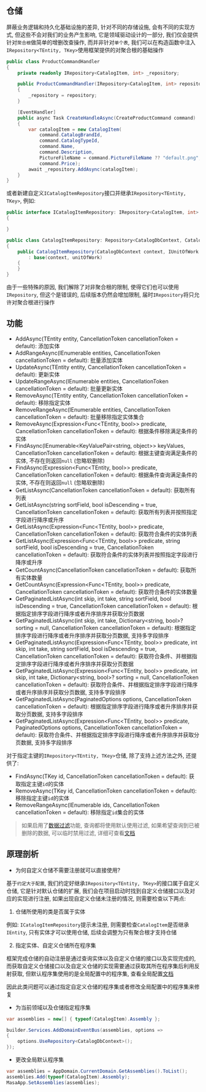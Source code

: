 ## 仓储

屏蔽业务逻辑和持久化基础设施的差异, 针对不同的存储设施, 会有不同的实现方式, 但这些不会对我们的业务产生影响, 它是领域驱动设计的一部分, 我们仅会提供针对`聚合根`做简单的增删改查操作, 而并非针对`单个表`, 我们可以在构造函数中注入`IRepository<TEntity, TKey>`使用框架提供的对聚合根的基础操作

``` c#
public class ProductCommandHandler
{
    private readonly IRepository<CatalogItem, int> _repository;

    public ProductCommandHandler(IRepository<CatalogItem, int> repository)
    {
        _repository = repository;
    }

    [EventHandler]
    public async Task CreateHandleAsync(CreateProductCommand command)
    {
        var catalogItem = new CatalogItem(
            command.CatalogBrandId, 
            command.CatalogTypeId, 
            command.Name,
            command.Description,
            PictureFileName = command.PictureFileName ?? "default.png",
            command.Price);
        await _repository.AddAsync(catalogItem);
    }
}
```

或者新建自定义`ICatalogItemRepository`接口并继承`IRepository<TEntity, TKey>`, 例如:

```c#
public interface ICatalogItemRepository: IRepository<CatalogItem, int>
{

}

public class CatalogItemRepository: Repository<CatalogDbContext, CatalogItem, Guid>, ICatalogItemRepository
{
    public CatalogItemRepository(CatalogDbContext context, IUnitOfWork unitOfWork) 
        : base(context, unitOfWork)
    {
    }
}
```

由于一些特殊的原因, 我们解除了对非聚合根的限制, 使得它们也可以使用`IRepository`, 但这个是错误的, 后续版本仍然会增加限制, 届时`IRepository`将只允许对聚合根进行操作

## 功能

* AddAsync(TEntity entity, CancellationToken cancellationToken = default): 添加实体
* AddRangeAsync(IEnumerable<TEntity> entities, CancellationToken cancellationToken = default): 批量添加实体
* UpdateAsync(TEntity entity, CancellationToken cancellationToken = default): 更新实体
* UpdateRangeAsync(IEnumerable<TEntity> entities, CancellationToken cancellationToken = default): 批量更新实体
* RemoveAsync(TEntity entity, CancellationToken cancellationToken = default): 移除指定实体
* RemoveRangeAsync(IEnumerable<TEntity> entities, CancellationToken cancellationToken = default): 批量移除指定实体集合
* RemoveAsync(Expression<Func<TEntity, bool>> predicate, CancellationToken cancellationToken = default): 根据条件移除满足条件的实体
* FindAsync(IEnumerable<KeyValuePair<string, object>> keyValues, CancellationToken cancellationToken = default): 根据主键查询满足条件的实体, 不存在则返回`null` (忽略软删除)
* FindAsync(Expression<Func<TEntity, bool>> predicate, CancellationToken cancellationToken = default): 根据条件查询满足条件的实体, 不存在则返回`null` (忽略软删除)
* GetListAsync(CancellationToken cancellationToken = default): 获取所有列表
* GetListAsync(string sortField, bool isDescending = true, CancellationToken cancellationToken = default): 获取所有列表并按照指定字段进行降序或升序
* GetListAsync(Expression<Func<TEntity, bool>> predicate, CancellationToken cancellationToken = default): 获取符合条件的实体列表
* GetListAsync(Expression<Func<TEntity, bool>> predicate, string sortField, bool isDescending = true, CancellationToken cancellationToken = default): 获取符合条件的实体列表并按照指定字段进行降序或升序
* GetCountAsync(CancellationToken cancellationToken = default): 获取所有实体数量
* GetCountAsync(Expression<Func<TEntity, bool>> predicate, CancellationToken cancellationToken = default): 获取符合条件的实体数量
* GetPaginatedListAsync(int skip, int take, string sortField, bool isDescending = true, CancellationToken cancellationToken = default): 根据指定排序字段进行降序或者升序排序并获取分页数据
* GetPaginatedListAsync(int skip, int take, Dictionary<string, bool>? sorting = null, CancellationToken cancellationToken = default): 根据指定排序字段进行降序或者升序排序并获取分页数据, 支持多字段排序
* GetPaginatedListAsync(Expression<Func<TEntity, bool>> predicate, int skip, int take, string sortField, bool isDescending = true, CancellationToken cancellationToken = default): 获取符合条件、并根据指定排序字段进行降序或者升序排序并获取分页数据
* GetPaginatedListAsync(Expression<Func<TEntity, bool>> predicate, int skip, int take, Dictionary<string, bool>? sorting = null, CancellationToken cancellationToken = default): 获取符合条件、并根据指定排序字段进行降序或者升序排序并获取分页数据, 支持多字段排序
* GetPaginatedListAsync(PaginatedOptions options, CancellationToken cancellationToken = default): 根据指定排序字段进行降序或者升序排序并获取分页数据, 支持多字段排序
* GetPaginatedListAsync(Expression<Func<TEntity, bool>> predicate, PaginatedOptions options, CancellationToken cancellationToken = default): 获取符合条件、并根据指定排序字段进行降序或者升序排序并获取分页数据, 支持多字段排序

对于指定主键的`IRepository<TEntity, TKey>`仓储, 除了支持上述方法之外, 还提供了:

* FindAsync(TKey id, CancellationToken cancellationToken = default): 获取指定主键`id`的实体
* RemoveAsync(TKey id, CancellationToken cancellationToken = default): 移除指定主键`id`的实体
* RemoveRangeAsync(IEnumerable<TKey> ids, CancellationToken cancellationToken = default): 移除指定`id`集合的实体

> 如果启用了[数据过滤](/framework/building-blocks/data/data-filter)功能, 查询都将使用默认使用过滤, 如果希望查询到已被删除的数据, 可以临时禁用过滤, 详细可查看[文档](/framework/building-blocks/data/data-filter)

## 原理剖析

* 为何自定义仓储不需要注册就可以直接使用?

基于`约定大于配置`, 我们约定好继承`IRepository<TEntity, TKey>`的接口属于自定义仓储, 它是针对默认仓储的扩展, 我们会在项目启动时找到自定义仓储接口以及对应的实现进行注册, 如果出现自定义仓储未注册的情况, 则需要检查以下两点:

1. 仓储所使用的类是否属于实体

例如: `ICatalogItemRepository`提示未注册, 则需要检查`CatalogItem`是否继承`IEntity`, 只有实体才可以使用仓储, 后续会调整为只有聚合根才支持仓储

2. 指定实体、自定义仓储所在程序集

框架完成仓储的自动注册是通过查询实体以及自定义仓储的接口以及实现完成的, 而获取自定义仓储接口以及自定义仓储的实现需要通过获取其所在程序集后利用反射获取, 但默认程序集使用的是全局配置中的程序集, 查看全局配置[文档](/framework/building-blocks/data/global-configuration)

因此此类问题可以通过指定自定义仓储的程序集或者修改全局配置中的程序集来修复

* 为当前领域以及仓储指定程序集

```csharp
var assemblies = new[] { typeof(CatalogItem).Assembly };

builder.Services.AddDomainEventBus(assemblies, options =>
{
    options.UseRepository<CatalogDbContext>();
});
```

* 更改全局默认程序集

```csharp
var assemblies = AppDomain.CurrentDomain.GetAssemblies().ToList();
assemblies.Add(typeof(CatalogItem).Assembly);
MasaApp.SetAssemblies(assemblies);
```